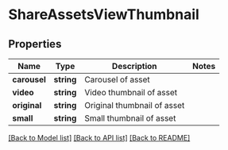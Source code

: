 # ShareAssetsViewThumbnail

## Properties
Name | Type | Description | Notes
------------ | ------------- | ------------- | -------------
**carousel** | **string** | Carousel of asset | 
**video** | **string** | Video thumbnail of asset | 
**original** | **string** | Original thumbnail of asset | 
**small** | **string** | Small thumbnail of asset | 

[[Back to Model list]](../README.md#documentation-for-models) [[Back to API list]](../README.md#documentation-for-api-endpoints) [[Back to README]](../README.md)


